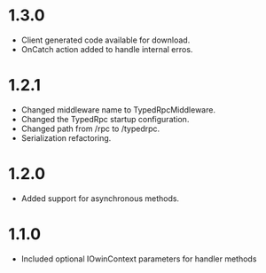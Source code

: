 ﻿# 1.3.0
- Client generated code available for download.
- OnCatch action added to handle internal erros.

# 1.2.1
- Changed middleware name to TypedRpcMiddleware.
- Changed the TypedRpc startup configuration.
- Changed path from /rpc to /typedrpc.
- Serialization refactoring.

# 1.2.0
- Added support for asynchronous methods.

# 1.1.0
- Included optional IOwinContext parameters for handler methods
